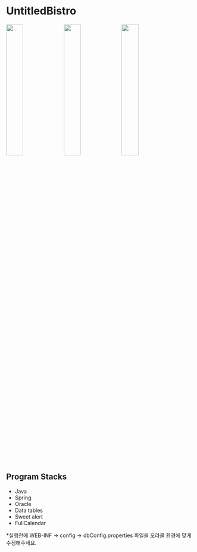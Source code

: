 # UntitledBistro

<img width="30%" height="30%" src="https://user-images.githubusercontent.com/52157199/68745517-219c9080-063a-11ea-8484-d93f4f098c85.png"> <img width="30%" height="30%" src="https://user-images.githubusercontent.com/52157199/68745530-26f9db00-063a-11ea-944d-68b6acaefdc6.png"> <img width="30%" height="30%" src="https://user-images.githubusercontent.com/52157199/68745539-2b25f880-063a-11ea-8956-c8c6c86b57ac.png">

## Program Stacks

* Java 
* Spring
* Oracle
* Data tables
* Sweet alert
* FullCalendar



*실행전에 WEB-INF -> config -> dbConfig.properties 파일을 오라클 환경에 맞게 수정해주세요.
